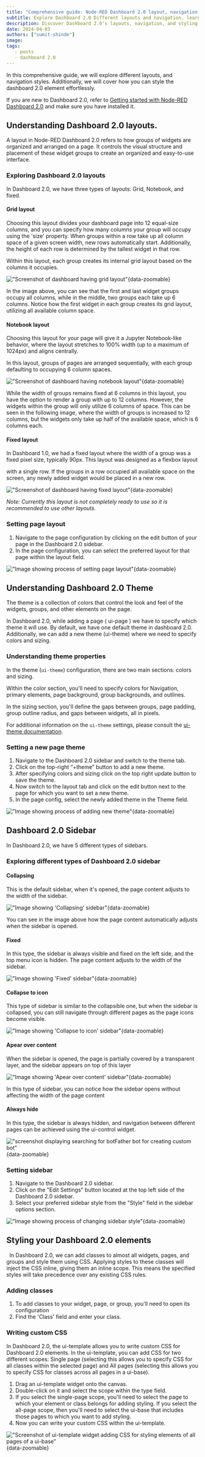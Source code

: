 ```yaml
---
title: "Comprehensive guide: Node-RED Dashboard 2.0 layout, navigation and styling"
subtitle: Explore Dashboard 2.0 Different layouts and navigation. learn how to style Dashboard 2.0 elements effortlessly.
description: Discover Dashboard 2.0's layouts, navigation, and styling features for a seamless user experience.
date: 2024-04-03
authors: ["sumit-shinde"]
image: 
tags:
   - posts
   - dashboard 2.0
---
```


In this comprehensive guide, we will explore different layouts, and navigation styles. Additionally, we will cover how you can style the dashboard 2.0 element effortlessly.

<!--more-->

If you are new to Dashboard 2.0, refer to [Getting started with Node-RED Dashboard 2.0](https://flowfuse.com/blog/2024/03/dashboard-getting-started/) and make sure you have installed it.

## Understanding Dashboard 2.0 layouts.

A layout in Node-RED Dashboard 2.0 refers to how groups of widgets are organized and arranged on a page. It controls the visual structure and placement of these widget groups to create an organized and easy-to-use interface.

### Exploring Dashboard 2.0 layouts

In Dashboard 2.0, we have three types of layouts: Grid, Notebook, and fixed.

#### Grid layout

Choosing this layout divides your dashboard page into 12 equal-size columns, and you can specify how many columns your group will occupy using the 'size' property. When groups within a row take up all column space of a given screen width, new rows automatically start. Additionally, the height of each row is determined by the tallest widget in that row.

Within this layout, each group creates its internal grid layout based on the columns it occupies.

!["Screenshot of dashboard having grid layout"](./images/node-red-dashboard-2-layout-navigation-styling-grid-layout.jpg "Screenshot of dashboard having grid layout"){data-zoomable}

In the image above, you can see that the first and last widget groups occupy all columns, while in the middle, two groups each take up 6 columns. Notice how the first widget in each group creates its grid layout, utilizing all available column space.

#### Notebook layout

Choosing this layout for your page will give it a Jupyter Notebook-like behavior, where the layout stretches to 100% width (up to a maximum of 1024px) and aligns centrally.

In this layout, groups of pages are arranged sequentially, with each group defaulting to occupying 6 column spaces.

!["Screenshot of dashboard having notebook layout"](./images/node-red-dashboard-2-layout-navigation-styling-notebook-layout.png "Screenshot of dashboard having notebook layout"){data-zoomable}

While the width of groups remains fixed at 6 columns in this layout, you have the option to render a group with up to 12 columns. However, the widgets within the group will only utilize 6 columns of space. This can be seen in the following image, where the width of groups is increased to 12 columns, but the widgets only take up half of the available space, which is 6 columns each.

#### Fixed layout

In Dashboard 1.0, we had a fixed layout where the width of a group was a fixed pixel size, typically 90px. This layout was designed as a flexbox layout 

with a single row. If the groups in a row occupied all available space on the screen, any newly added widget would be placed in a new row.

!["Screenshot of dashboard having fixed layout"](./images/node-red-dashboard-2-layout-navigation-styling-fix-layout.png "Screenshot of dashboard having fixed layout"){data-zoomable}

*Note: Currently this layout is not completely ready to use so it is recommended to use other layouts.*

### Setting page layout

1. Navigate to the page configuration by clicking on the edit button of your page in the Dashboard 2.0 sidebar.
2. In the page configuration, you can select the preferred layout for that page within the layout field.

!["Image showing process of setting page layout"](./images/node-red-dashboard-2-layout-navigation-styling-setting-new-page-layout.gif "Image showing process of setting page layout"){data-zoomable}

## Understanding Dashboard 2.0 Theme 

The theme is a collection of colors that control the look and feel of the widgets, groups, and other elements on the page.

In Dashboard 2.0, while adding a page ( ui-page ) we have to specify which theme it will use. By default, we have one default theme in dashboard 2.0. Additionally, we can add a new theme (ui-theme) where we need to specify colors and sizing.

### Understanding theme properties

In the theme (`ui-theme`) configuration, there are two main sections: colors and sizing. 

Within the color section, you'll need to specify colors for Navigation, primary elements, page background, group backgrounds, and outlines.

In the sizing section, you'll define the gaps between groups, page padding, group outline radius, and gaps between widgets, all in pixels.

For additional information on the `ui-theme` settings, please consult the [ui-theme documentation](https://dashboard.flowfuse.com/nodes/config/ui-theme.html).

### Setting a new page theme

1. Navigate to the Dashboard 2.0 sidebar and switch to the theme tab.
2. Click on the top-right “+theme” button to add a new theme.
3. After specifying colors and sizing click on the top right update button to save the theme.
4. Now switch to the layout tab and click on the edit button next to the page for which you want to set a new theme.
5. In the page config, select the newly added theme in the Theme field.

!["Image showing process of adding new theme"](./images/node-red-dashboard-2-layout-navigation-styling-adding-new-theme.gif "Image showing process of adding new theme"){data-zoomable}

## Dashboard 2.0 Sidebar

In Dashboard 2.0, we have 5 different types of sidebars.

### Exploring different types of Dashboard 2.0 sidebar

#### Collapsing

This is the default sidebar, when it's opened, the page content adjusts to the width of the sidebar.

!["Image showing 'Collapsing' sidebar"](./images/node-red-dashboard-2-layout-navigation-styling-collapsing-sidebar.gif "Image showing Collapsing sidebar"){data-zoomable}

You can see in the image above how the page content automatically adjusts when the sidebar is opened.

#### Fixed

In this type, the sidebar is always visible and fixed on the left side, and the top menu icon is hidden. The page content adjusts to the width of the sidebar.

!["Image showing 'Fixed' sidebar"](./images/node-red-dashboard-2-layout-navigation-styling-fixed-layout.png "Image showing Fixed sidebar"){data-zoomable}

#### Collapse to icon

This type of sidebar is similar to the collapsible one, but when the sidebar is collapsed, you can still navigate through different pages as the page icons become visible.

!["Image showing 'Collapse to icon' sidebar"](./images/node-red-dashboard-2-layout-navigation-styling-collaps-to-icon-sidebar.gif "Image showing Collapse to icon sidebar"){data-zoomable}

#### Apear over content 

When the sidebar is opened, the page is partially covered by a transparent layer, and the sidebar appears on top of this layer

!["Image showing 'Apear over content' sidebar"](./images/node-red-dashboard-2-layout-navigation-styling-appear-over-content.gif "screenshot displaying searching for botFather bot for creating custom bot"){data-zoomable}

In this type of sidebar, you can notice how the sidebar opens without affecting the width of the page content

#### Always hide 

In this type, the sidebar is always hidden, and navigation between different pages can be achieved using the ui-control widget.

!["screenshot displaying searching for botFather bot for creating custom bot"](./images/node-red-dashboard-2-layout-navigation-styling-always-hidden.png "screenshot displaying searching for botFather bot for creating custom bot"){data-zoomable}

### Setting sidebar 

1. Navigate to the Dashboard 2.0 sidebar.
2. Click on the "Edit Settings" button located at the top left side of the Dashboard 2.0 sidebar.
3. Select your preferred sidebar style from the "Style" field in the sidebar options section.

!["Image showing process of changing sidebar style"](./images/node-red-dashboard-2-layout-navigation-styling-setting-sidebar.gif "Image showing process of changing sidebar style"){data-zoomable}

## Styling your Dashboard 2.0 elements
 
In Dashboard 2.0, we can add classes to almost all widgets, pages, and groups and style them using CSS. Applying styles to these classes will inject the CSS inline, giving them an inline scope. This means the specified styles will take precedence over any existing CSS rules.

### Adding classes

1. To add classes to your widget, page, or group, you'll need to open its configuration
2. Find the 'Class' field and enter your class.

### Writing custom CSS

In Dashboard 2.0, the ui-template allows you to write custom CSS for Dashboard 2.0 elements. In the ui-template, you can add CSS for two different scopes: Single page (selecting this allows you to specify CSS for all classes within the selected page) and All pages (selecting this allows you to specify CSS for classes across all pages in a ui-base).

1. Drag an ui-template widget onto the canvas.
2. Double-click on it and select the scope within the type field.
3. If you select the single-page scope, you'll need to select the page to which your element or class belongs for adding styling. If you select the all-page scope, then you'll need to select the ui-base that includes those pages to which you want to add styling.
4. Now you can write your custom CSS within the ui-template.

!["Screenshot of ui-template widget adding CSS for styling elements of all pages of a ui-base"](./images/node-red-dashboard-2-layout-navigation-styling-adding-style-in-ui-template.png "Screenshot of ui-template widget adding CSS for styling elements of all pages of a ui-base"){data-zoomable}










